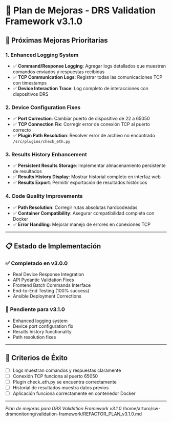 # 🚀 Plan de Mejoras - DRS Validation Framework v3.1.0

## 🎯 **Próximas Mejoras Prioritarias**

### **1. Enhanced Logging System**
- ✅ **Command/Response Logging**: Agregar logs detallados que muestren comandos enviados y respuestas recibidas
- ✅ **TCP Communication Logs**: Registrar todas las comunicaciones TCP con timestamps
- ✅ **Device Interaction Trace**: Log completo de interacciones con dispositivos DRS

### **2. Device Configuration Fixes**
- ✅ **Port Correction**: Cambiar puerto de dispositivo de 22 a 65050
- ✅ **TCP Connection Fix**: Corregir error de conexión TCP al puerto correcto
- ✅ **Plugin Path Resolution**: Resolver error de archivo no encontrado `/src/plugins/check_eth.py`

### **3. Results History Enhancement**
- ✅ **Persistent Results Storage**: Implementar almacenamiento persistente de resultados
- ✅ **Results History Display**: Mostrar historial completo en interfaz web
- ✅ **Results Export**: Permitir exportación de resultados históricos

### **4. Code Quality Improvements**
- ✅ **Path Resolution**: Corregir rutas absolutas hardcodeadas
- ✅ **Container Compatibility**: Asegurar compatibilidad completa con Docker
- ✅ **Error Handling**: Mejorar manejo de errores en conexiones TCP

---

## 📋 **Estado de Implementación**

### ✅ **Completado en v3.0.0**
- Real Device Response Integration
- API Pydantic Validation Fixes
- Frontend Batch Commands Interface
- End-to-End Testing (100% success)
- Ansible Deployment Corrections

### 🔄 **Pendiente para v3.1.0**
- Enhanced logging system
- Device port configuration fix
- Results history functionality
- Path resolution fixes

---

## 🎯 **Criterios de Éxito**

- [ ] Logs muestran comandos y respuestas claramente
- [ ] Conexión TCP funciona al puerto 65050
- [ ] Plugin check_eth.py se encuentra correctamente
- [ ] Historial de resultados muestra datos previos
- [ ] Aplicación funciona correctamente en contenedor Docker

---

*Plan de mejoras para DRS Validation Framework v3.1.0*</content>
<parameter name="filePath">/home/arturo/sw-drsmonitoring/validation-framework/REFACTOR_PLAN_v3.1.0.md